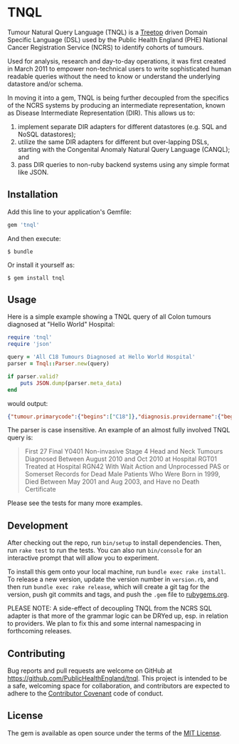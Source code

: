 # TNQL

Tumour Natural Query Language (TNQL) is a [Treetop](http://treetop.rubyforge.org/) driven Domain Specific Language (DSL) used by the Public Health England (PHE) National Cancer Registration Service (NCRS) to identify cohorts of tumours.

Used for analysis, research and day-to-day operations, it was first created in March 2011 to empower non-technical users to write sophisticated human readable queries without the need to know or understand the underlying datastore and/or schema.

In moving it into a gem, TNQL is being further decoupled from the specifics of the NCRS systems by producing an intermediate representation, known as Disease Intermediate Representation (DIR). This allows us to:

1. implement separate DIR adapters for different datastores (e.g. SQL and NoSQL datastores);
2. utilize the same DIR adapters for different but over-lapping DSLs, starting with the Congenital Anomaly Natural Query Language (CANQL); and
3. pass DIR queries to non-ruby backend systems using any simple format like JSON.

## Installation

Add this line to your application's Gemfile:

```ruby
gem 'tnql'
```

And then execute:

    $ bundle

Or install it yourself as:

    $ gem install tnql

## Usage

Here is a simple example showing a TNQL query of all Colon tumours diagnosed at "Hello World" Hospital:

```ruby
require 'tnql'
require 'json'

query = 'All C18 Tumours Diagnosed at Hello World Hospital'
parser = Tnql::Parser.new(query)

if parser.valid?
	puts JSON.dump(parser.meta_data)
end
```

would output:

```json
{"tumour.primarycode":{"begins":["C18"]},"diagnosis.providername":{"begins":"HELLO WORLD","interval":"29...49"}}
```

The parser is case insensitive. An example of an almost fully involved TNQL query is:

> First 27 Final Y0401 Non-invasive Stage 4 Head and Neck Tumours Diagnosed Between August 2010 and Oct 2010 at Hospital RGT01 Treated at Hospital RGN42 With Wait Action and Unprocessed PAS or Somerset Records for Dead Male Patients Who Were Born in 1999, Died Between May 2001 and Aug 2003, and Have no Death Certificate

Please see the tests for many more examples.

## Development

After checking out the repo, run `bin/setup` to install dependencies. Then, run `rake test` to run the tests. You can also run `bin/console` for an interactive prompt that will allow you to experiment.

To install this gem onto your local machine, run `bundle exec rake install`. To release a new version, update the version number in `version.rb`, and then run `bundle exec rake release`, which will create a git tag for the version, push git commits and tags, and push the `.gem` file to [rubygems.org](https://rubygems.org).

PLEASE NOTE: A side-effect of decoupling TNQL from the NCRS SQL adapter is that more of the grammar logic can be DRYed up, esp. in relation to providers. We plan to fix this and some internal namespacing in forthcoming releases.

## Contributing

Bug reports and pull requests are welcome on GitHub at https://github.com/PublicHealthEngland/tnql. This project is intended to be a safe, welcoming space for collaboration, and contributors are expected to adhere to the [Contributor Covenant](contributor-covenant.org) code of conduct.


## License

The gem is available as open source under the terms of the [MIT License](http://opensource.org/licenses/MIT).


